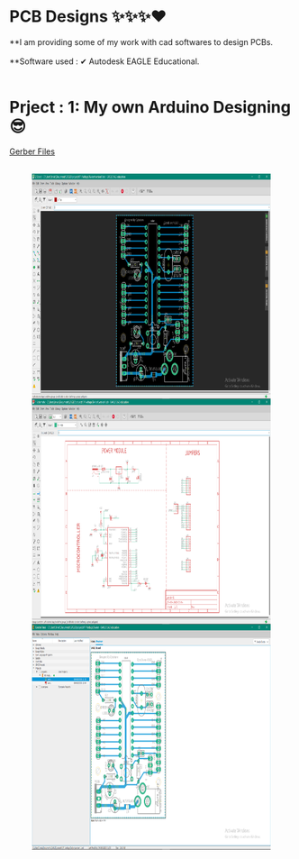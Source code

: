 # PCB Designs ✨✨✨❤
**I am providing some of my work with cad softwares to design PCBs.
<br></br>
**Software used : ✔ Autodesk EAGLE Educational.
<br></br>

# Prject : 1: My own Arduino Designing 😎
[Gerber Files](https://github.com/joydipdutta001/PCBDesigning/tree/master/P1-Arduino%20Replica/version1_2020-08-09)
<br></br>
<figure>
    <img align='left' src="https://github.com/joydipdutta001/PCBDesigning/blob/master/ScreanShots/Screenshot%20(116).png" width='800' height='400'>
</figure>
<figure>
    <img align='right' src="https://github.com/joydipdutta001/PCBDesigning/blob/master/ScreanShots/Screenshot%20(117).png" width='800' height='400'>
</figure>
<figure>
    <img align='left' src="https://github.com/joydipdutta001/PCBDesigning/blob/master/ScreanShots/Screenshot%20(118).png" width='800' height='400'>
</figure>

